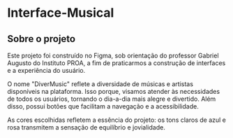 # Interface-Musical

## Sobre o projeto

Este projeto foi construído no Figma, sob orientação do professor Gabriel Augusto do Instituto PROA, a fim 
de praticarmos a construção de interfaces e a experiência do usuário. 

O nome "DiverMusic" reflete a diversidade de músicas e artistas disponíveis na plataforma. Isso porque, 
visamos atender às necessidades de todos os usuários, tornando o dia-a-dia mais alegre e divertido. Além disso,
possui botões que facilitam a navegação e a acessibilidade. 

As cores escolhidas refletem a essência do projeto: os tons claros de azul e rosa transmitem a sensação de 
equilíbrio e jovialidade. 


